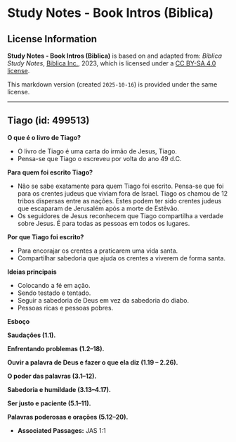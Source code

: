 # Study Notes - Book Intros (Biblica)

## License Information

**Study Notes - Book Intros (Biblica)** is based on and adapted from: _Biblica Study Notes_, [Biblica Inc.](https://www.biblica.com/), 2023, which is licensed under a [CC BY-SA 4.0 license](https://creativecommons.org/licenses/by-sa/4.0/legalcode.en).

This markdown version (created `2025-10-16`) is provided under the same license.



--------------------------------

## Tiago (id: 499513)

**O que é o livro de Tiago?**

* O livro de Tiago é uma carta do irmão de Jesus, Tiago.
* Pensa\-se que Tiago o escreveu por volta do ano 49 d.C.

**Para quem foi escrito Tiago?**

* Não se sabe exatamente para quem Tiago foi escrito. Pensa\-se que foi para os crentes judeus que viviam fora de Israel. Tiago os chamou de 12 tribos dispersas entre as nações. Estes podem ter sido crentes judeus que escaparam de Jerusalém após a morte de Estêvão.
* Os seguidores de Jesus reconhecem que Tiago compartilha a verdade sobre Jesus. É para todas as pessoas em todos os lugares.

**Por que Tiago foi escrito?**

* Para encorajar os crentes a praticarem uma vida santa.
* Compartilhar sabedoria que ajuda os crentes a viverem de forma santa.

**Ideias principais**

* Colocando a fé em ação.
* Sendo testado e tentado.
* Seguir a sabedoria de Deus em vez da sabedoria do diabo.
* Pessoas ricas e pessoas pobres.

**Esboço**

**Saudações (1\.1\).**

**Enfrentando problemas (1\.2–18\).**

**Ouvir a palavra de Deus e fazer o que ela diz (1\.19 – 2\.26\).**

**O poder das palavras (3\.1–12\).**

**Sabedoria e humildade (3\.13–4\.17\).**

**Ser justo e paciente (5\.1–11\).**

**Palavras poderosas e orações (5\.12–20\).**

* **Associated Passages:** JAS 1:1

